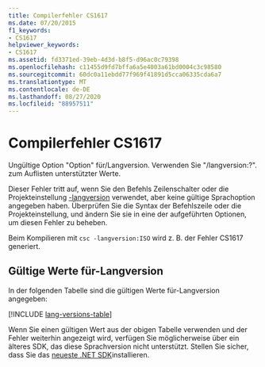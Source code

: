 ```yaml
---
title: Compilerfehler CS1617
ms.date: 07/20/2015
f1_keywords:
- CS1617
helpviewer_keywords:
- CS1617
ms.assetid: fd3371ed-39eb-4d3d-b8f5-d96ac0c79398
ms.openlocfilehash: c11455d9fd7bffa6a5e4003a61bd0004c3c98580
ms.sourcegitcommit: 60dc0a11ebdd77f969f41891d5cca06335cda6a7
ms.translationtype: MT
ms.contentlocale: de-DE
ms.lasthandoff: 08/27/2020
ms.locfileid: "88957511"
---
```

# <a name="compiler-error-cs1617"></a>Compilerfehler CS1617

Ungültige Option "Option" für/Langversion. Verwenden Sie "/langversion:?". zum Auflisten unterstützter Werte.

Dieser Fehler tritt auf, wenn Sie den Befehls Zeilenschalter oder die Projekteinstellung [-langversion](../language-reference/compiler-options/langversion-compiler-option.md) verwendet, aber keine gültige Sprachoption angegeben haben. Überprüfen Sie die Syntax der Befehlszeile oder die Projekteinstellung, und ändern Sie sie in eine der aufgeführten Optionen, um diesen Fehler zu beheben.

Beim Kompilieren mit `csc -langversion:ISO` wird z. B. der Fehler CS1617 generiert.

## <a name="valid-values-for--langversion"></a>Gültige Werte für-Langversion

In der folgenden Tabelle sind die gültigen Werte für-Langversion angegeben:

[!INCLUDE [lang-versions-table](../language-reference/includes/langversion-table.md)]

Wenn Sie einen gültigen Wert aus der obigen Tabelle verwenden und der Fehler weiterhin angezeigt wird, verfügen Sie möglicherweise über ein älteres SDK, das diese Sprachversion nicht unterstützt. Stellen Sie sicher, dass Sie das [neueste .NET SDK](https://dotnet.microsoft.com/download/)installieren.
